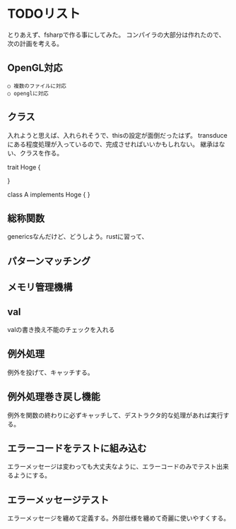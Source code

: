 # TODOリスト

とりあえず、fsharpで作る事にしてみた。
コンパイラの大部分は作れたので、次の計画を考える。

## OpenGL対応

	○ 複数のファイルに対応
	○ openglに対応

## クラス

入れようと思えば、入れられそうで、thisの設定が面倒だったはず。
transduceにある程度処理が入っているので、完成させればいいかもしれない。
継承はない、クラスを作る。

trait Hoge {

}

class A implements Hoge {
}


## 総称関数

genericsなんだけど、どうしよう。rustに習って、


## パターンマッチング

## メモリ管理機構

## val

valの書き換え不能のチェックを入れる

## 例外処理

例外を投げて、キャッチする。


## 例外処理巻き戻し機能

例外を関数の終わりに必ずキャッチして、デストラクタ的な処理があれば実行する。

## エラーコードをテストに組み込む

エラーメッセージは変わっても大丈夫なように、エラーコードのみでテスト出来るようにする。

## エラーメッセージテスト

エラーメッセージを纏めて定義する。外部仕様を纏めて奇麗に使いやすくする。

